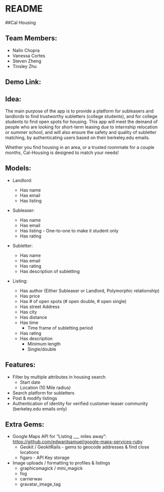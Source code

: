 # README

##Cal Housing

## Team Members:
+ Nalin Chopra
+ Vanessa Cortes
+ Steven Zheng
+ Tinsley Zhu

## Demo Link:

## Idea:
The main purpose of the app is to provide a platform for subleasers and landlords to find trustworthy subletters (college students), and for college students to find open spots for housing. This app will meet the demand of people who are looking for short-term leasing due to internship relocation or summer school, and will also ensure the safety and quality of subletter matching, by authenticating users based on their berkeley.edu emails.

Whether you find housing in an area, or a trusted roommate for a couple months, Cal-Housing is designed to match your needs!

## Models:
+ Landlord:
	* Has name
	* Has email
	* Has listing

+ Subleaser:
	* Has name
	* Has email
	* Has listing - One-to-one to make it student only
	* Has rating

+ Subletter:
	* Has name
	* Has email
	* Has rating
	* Has description of subletting

+ Listing:
	* Has author (Either Subleaser or Landlord, Polymorphic relationship)
	* Has price
	* Has # of open spots (# open double, # open single)
	* Has street Address
	* Has city
	* Has distance
	* Has time
		- Time frame of subletting period
	* Has rating
	* Has description
		- Minimum length
		- Single/double

## Features:
+ Filter by multiple attributes in housing search
	+ Start date
	+ Location (10 Mile radius)
+ Search platform for subletters
+ Post & modify listings
+ Authentication of identity for verified customer-leaser community (berkeley.edu emails only)

## Extra Gems:
+ Google Maps API for “Listing ___ miles away”: https://github.com/edwardsamuel/google-maps-services-ruby
	+ Geokit / GeokitRails - gems to geocode addresses & find close locations
	+ figaro - API Key storage
+ Image uploads / formatting to profiles & listings
	+ graphicsmagick / mini_magick
	+ fog
	+ carrierwav
	+ gravatar_image_tag
